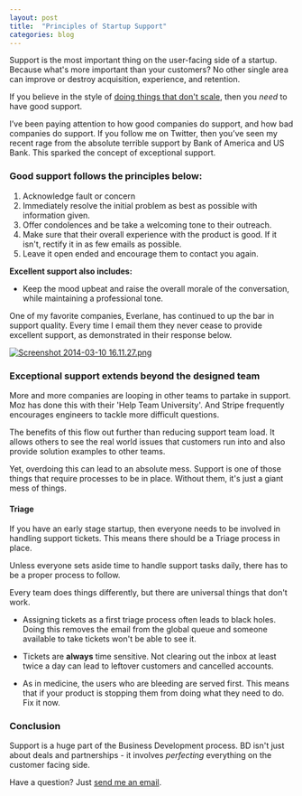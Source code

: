 ```yaml
---
layout: post
title:  "Principles of Startup Support"
categories: blog
---
```


Support is the most important thing on the user-facing side of a startup. Because what's more important than your customers? No other single area can improve or destroy acquisition, experience, and retention.

If you believe in the style of [doing things that don't scale](http://paulgraham.com/ds.html), then you *need* to have good support.

I’ve been paying attention to how good companies do support, and how bad companies do support. If you follow me on Twitter, then you’ve seen my recent rage from the absolute terrible support by Bank of America and US Bank. This sparked the concept of exceptional support.

### Good support follows the principles below:
1. Acknowledge fault or concern
2. Immediately resolve the initial problem as best as possible with information given.
3. Offer condolences and be take a welcoming tone to their outreach.
4. Make sure that their overall experience with the product is good. If it isn't, rectify it in as few emails as possible.
5. Leave it open ended and encourage them to contact you again.

**Excellent support also includes:**
* Keep the mood upbeat and raise the overall morale of the conversation, while maintaining a professional tone.

One of my favorite companies, Everlane, has continued to up the bar in support quality. Every time I email them they never cease to provide excellent support, as demonstrated in their response below.

[![Screenshot 2014-03-10 16.11.27.png](https://d23f6h5jpj26xu.cloudfront.net/1rai40rwnsf0w_small.png)](http://img.svbtle.com/1rai40rwnsf0w.png)

### Exceptional support extends beyond the designed team

More and more companies are looping in other teams to partake in support. Moz has done this with their 'Help Team University'. And Stripe frequently encourages engineers to tackle more difficult questions.

The benefits of this flow out further than reducing support team load. It allows others to see the real world issues that customers run into and also provide solution examples to other teams.

Yet, overdoing this can lead to an absolute mess. Support is one of those things that require processes to be in place. Without them, it's just a giant mess of things.

#### Triage

If you have an early stage startup, then everyone needs to be involved in handling support tickets. This means there should be a Triage process in place.

Unless everyone sets aside time to handle support tasks daily, there has to be a proper process to follow.

Every team does things differently, but there are universal things that don't work.

* Assigning tickets as a first triage process often leads to black holes. Doing this removes the email from the global queue and someone available to take tickets won't be able to see it.

* Tickets are **always** time sensitive. Not clearing out the inbox at least twice a day can lead to leftover customers and cancelled accounts.

* As in medicine, the users who are bleeding are served first. This means that if your product is stopping them from doing what they need to do. Fix it now.

### Conclusion

Support is a huge part of the Business Development process. BD isn't just about deals and partnerships - it involves *perfecting* everything on the customer facing side.

Have a question? Just [send me an email](mailto:hello@kevinchau.me).
